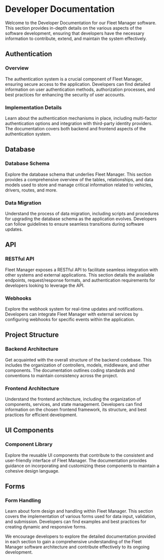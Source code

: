 # Developer Documentation

Welcome to the Developer Documentation for our Fleet Manager software. This section provides in-depth details on the various aspects of the software development, ensuring that developers have the necessary information to contribute, extend, and maintain the system effectively.

## Authentication

### Overview
The authentication system is a crucial component of Fleet Manager, ensuring secure access to the application. Developers can find detailed information on user authentication methods, authorization processes, and best practices for enhancing the security of user accounts.

### Implementation Details
Learn about the authentication mechanisms in place, including multi-factor authentication options and integration with third-party identity providers. The documentation covers both backend and frontend aspects of the authentication system.

## Database

### Database Schema
Explore the database schema that underlies Fleet Manager. This section provides a comprehensive overview of the tables, relationships, and data models used to store and manage critical information related to vehicles, drivers, routes, and more.

### Data Migration
Understand the process of data migration, including scripts and procedures for upgrading the database schema as the application evolves. Developers can follow guidelines to ensure seamless transitions during software updates.

## API

### RESTful API
Fleet Manager exposes a RESTful API to facilitate seamless integration with other systems and external applications. This section details the available endpoints, request/response formats, and authentication requirements for developers looking to leverage the API.

### Webhooks
Explore the webhook system for real-time updates and notifications. Developers can integrate Fleet Manager with external services by configuring webhooks for specific events within the application.

## Project Structure

### Backend Architecture
Get acquainted with the overall structure of the backend codebase. This includes the organization of controllers, models, middleware, and other components. The documentation outlines coding standards and conventions to maintain consistency across the project.

### Frontend Architecture
Understand the frontend architecture, including the organization of components, services, and state management. Developers can find information on the chosen frontend framework, its structure, and best practices for efficient development.

## UI Components

### Component Library
Explore the reusable UI components that contribute to the consistent and user-friendly interface of Fleet Manager. The documentation provides guidance on incorporating and customizing these components to maintain a cohesive design language.

## Forms

### Form Handling
Learn about form design and handling within Fleet Manager. This section covers the implementation of various forms used for data input, validation, and submission. Developers can find examples and best practices for creating dynamic and responsive forms.

We encourage developers to explore the detailed documentation provided in each section to gain a comprehensive understanding of the Fleet Manager software architecture and contribute effectively to its ongoing development.
